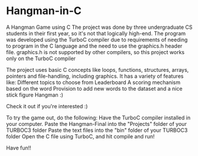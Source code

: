 # Hangman-in-C

A Hangman Game using C
The project was done by three undergraduate CS students in their first year, so it's not that logically high-end.
The program was developed using the TurboC compiler due to requirements of needing to program in the C language and the need to use the graphics.h header file. 
graphics.h is not supported by other compilers, so this project works only on the TurboC compiler

The project uses basic C concepts like loops, functions, structures, arrays, pointers and file-handling, including graphics.
It has a variety of features like:
Different topics to choose from
Leaderboard
A scoring mechanism based on the word
Provision to add new words to the dataset
and a nice stick figure Hangman :)

Check it out if you're interested :)

To try the game out, do the following:
Have the TurboC compiler installed in your computer.
Paste the Hangman-Final into the "Projects" folder of your TURBOC3 folder
Paste the text files into the "bin" folder of your TURBOC3 folder
Open the C file using TurboC, and hit compile and run! 

Have fun!! 
